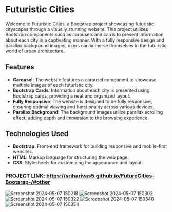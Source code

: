 # Futuristic Cities

Welcome to Futuristic Cities, a Bootstrap project showcasing futuristic cityscapes through a visually stunning website. This project utilizes Bootstrap components such as carousels and cards to present information about each city in a captivating manner. With a fully responsive design and parallax background images, users can immerse themselves in the futuristic world of urban architecture.

## Features

- **Carousel**: The website features a carousel component to showcase multiple images of each futuristic city.
- **Bootstrap Cards**: Information about each city is presented using Bootstrap cards, providing a neat and organized layout.
- **Fully Responsive**: The website is designed to be fully responsive, ensuring optimal viewing and functionality across various devices.
- **Parallax Background**: The background images utilize parallax scrolling effect, adding depth and immersion to the browsing experience.

## Technologies Used

- **Bootstrap**: Front-end framework for building responsive and mobile-first websites.
- **HTML**: Markup language for structuring the web page.
- **CSS**: Stylesheets for customizing the appearance and layout.
### PROJECT LINK: https://sriharivas5.github.io/FutureCities-Bootsrap-/#other
![Screenshot 2024-05-07 150218](https://github.com/Sriharivas5/FutureCities-Bootsrap-/assets/155137670/de22cbcd-db1d-47dc-bb3d-8043d3bc22ca)
![Screenshot 2024-05-07 150302](https://github.com/Sriharivas5/FutureCities-Bootsrap-/assets/155137670/ceca4d77-57cb-48cd-9601-21ea08e7bd48)
![Screenshot 2024-05-07 150322](https://github.com/Sriharivas5/FutureCities-Bootsrap-/assets/155137670/e92c9a07-177e-4a39-a84f-0f16541290a3)
![Screenshot 2024-05-07 150340](https://github.com/Sriharivas5/FutureCities-Bootsrap-/assets/155137670/997c90d8-9d95-4a04-9c36-39f39c9c80ca)
![Screenshot 2024-05-07 150354](https://github.com/Sriharivas5/FutureCities-Bootsrap-/assets/155137670/2246e1a4-9234-473f-b26e-d92d193cc710)
